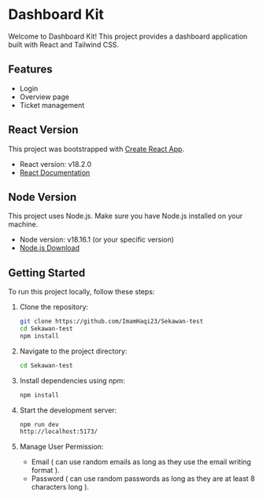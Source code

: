 # Dashboard Kit

Welcome to Dashboard Kit! This project provides a dashboard application built with React and Tailwind CSS.

## Features

- Login
- Overview page
- Ticket management

## React Version

This project was bootstrapped with [Create React App](https://github.com/facebook/create-react-app).

- React version: v18.2.0 
- [React Documentation](https://reactjs.org/)

## Node Version

This project uses Node.js. Make sure you have Node.js installed on your machine.

- Node version: v18.16.1 (or your specific version)
- [Node.js Download](https://nodejs.org/)

## Getting Started

To run this project locally, follow these steps:

1. Clone the repository:

   ```bash
   git clone https://github.com/ImamHaqi23/Sekawan-test
   cd Sekawan-test
   npm install
2. Navigate to the project directory:

    ```bash
   cd Sekawan-test
3. Install dependencies using npm:

    ```bash
   npm install
4. Start the development server:
    ```bash
   npm run dev
   http://localhost:5173/
5. Manage User Permission:
   - Email ( can use random emails as long as they use the email writing format ).
   - Password ( can use random passwords as long as they are at least 8 characters long ).
   
    
